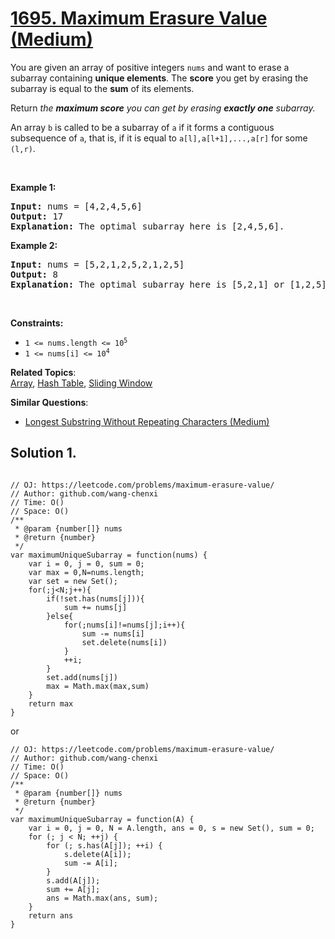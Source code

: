 # [1695. Maximum Erasure Value (Medium)](https://leetcode.com/problems/maximum-erasure-value/)

<p>You are given an array of positive integers <code>nums</code> and want to erase a subarray containing&nbsp;<strong>unique elements</strong>. The <strong>score</strong> you get by erasing the subarray is equal to the <strong>sum</strong> of its elements.</p>

<p>Return <em>the <strong>maximum score</strong> you can get by erasing <strong>exactly one</strong> subarray.</em></p>

<p>An array <code>b</code> is called to be a <span class="tex-font-style-it">subarray</span> of <code>a</code> if it forms a contiguous subsequence of <code>a</code>, that is, if it is equal to <code>a[l],a[l+1],...,a[r]</code> for some <code>(l,r)</code>.</p>

<p>&nbsp;</p>
<p><strong>Example 1:</strong></p>

<pre><strong>Input:</strong> nums = [4,2,4,5,6]
<strong>Output:</strong> 17
<strong>Explanation:</strong> The optimal subarray here is [2,4,5,6].
</pre>

<p><strong>Example 2:</strong></p>

<pre><strong>Input:</strong> nums = [5,2,1,2,5,2,1,2,5]
<strong>Output:</strong> 8
<strong>Explanation:</strong> The optimal subarray here is [5,2,1] or [1,2,5].
</pre>

<p>&nbsp;</p>
<p><strong>Constraints:</strong></p>

<ul>
	<li><code>1 &lt;= nums.length &lt;= 10<sup>5</sup></code></li>
	<li><code>1 &lt;= nums[i] &lt;= 10<sup>4</sup></code></li>
</ul>

**Related Topics**:  
[Array](https://leetcode.com/tag/array/), [Hash Table](https://leetcode.com/tag/hash-table/), [Sliding Window](https://leetcode.com/tag/sliding-window/)

**Similar Questions**:

- [Longest Substring Without Repeating Characters (Medium)](https://leetcode.com/problems/longest-substring-without-repeating-characters/)

## Solution 1.

```JS

// OJ: https://leetcode.com/problems/maximum-erasure-value/
// Author: github.com/wang-chenxi
// Time: O()
// Space: O()
/**
 * @param {number[]} nums
 * @return {number}
 */
var maximumUniqueSubarray = function(nums) {
    var i = 0, j = 0, sum = 0;
    var max = 0,N=nums.length;
    var set = new Set();
    for(;j<N;j++){
        if(!set.has(nums[j])){
            sum += nums[j]
        }else{
            for(;nums[i]!=nums[j];i++){
                sum -= nums[i]
                set.delete(nums[i])
            }
            ++i;
        }
        set.add(nums[j])
        max = Math.max(max,sum)
    }
    return max
}

```

or

```JS
// OJ: https://leetcode.com/problems/maximum-erasure-value/
// Author: github.com/wang-chenxi
// Time: O()
// Space: O()
/**
 * @param {number[]} nums
 * @return {number}
 */
var maximumUniqueSubarray = function(A) {
    var i = 0, j = 0, N = A.length, ans = 0, s = new Set(), sum = 0;
    for (; j < N; ++j) {
        for (; s.has(A[j]); ++i) {
            s.delete(A[i]);
            sum -= A[i];
        }
        s.add(A[j]);
        sum += A[j];
        ans = Math.max(ans, sum);
    }
    return ans
}

```
